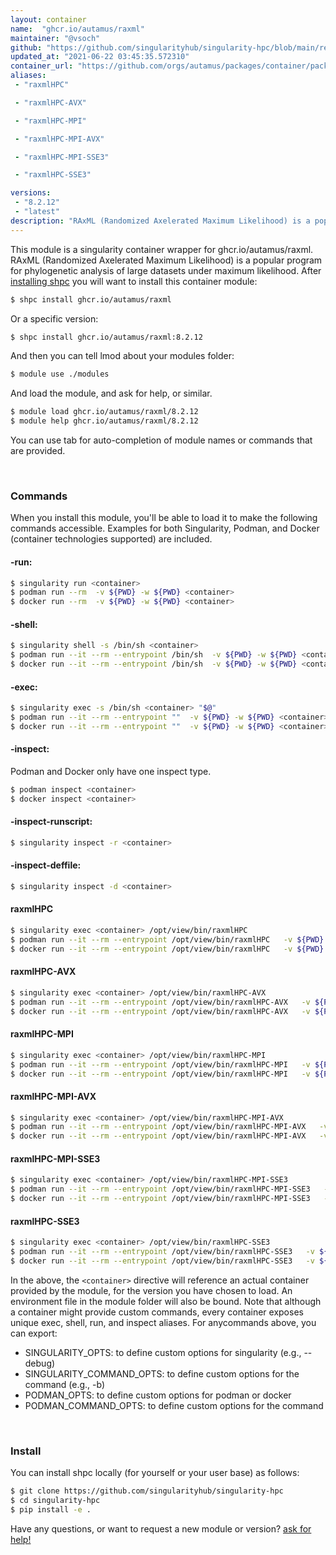 ```yaml
---
layout: container
name:  "ghcr.io/autamus/raxml"
maintainer: "@vsoch"
github: "https://github.com/singularityhub/singularity-hpc/blob/main/registry/ghcr.io/autamus/raxml/container.yaml"
updated_at: "2021-06-22 03:45:35.572310"
container_url: "https://github.com/orgs/autamus/packages/container/package/raxml"
aliases:
 - "raxmlHPC"

 - "raxmlHPC-AVX"

 - "raxmlHPC-MPI"

 - "raxmlHPC-MPI-AVX"

 - "raxmlHPC-MPI-SSE3"

 - "raxmlHPC-SSE3"

versions:
 - "8.2.12"
 - "latest"
description: "RAxML (Randomized Axelerated Maximum Likelihood) is a popular program for phylogenetic analysis of large datasets under maximum likelihood."
---
```


This module is a singularity container wrapper for ghcr.io/autamus/raxml.
RAxML (Randomized Axelerated Maximum Likelihood) is a popular program for phylogenetic analysis of large datasets under maximum likelihood.
After [installing shpc](#install) you will want to install this container module:

```bash
$ shpc install ghcr.io/autamus/raxml
```

Or a specific version:

```bash
$ shpc install ghcr.io/autamus/raxml:8.2.12
```

And then you can tell lmod about your modules folder:

```bash
$ module use ./modules
```

And load the module, and ask for help, or similar.

```bash
$ module load ghcr.io/autamus/raxml/8.2.12
$ module help ghcr.io/autamus/raxml/8.2.12
```

You can use tab for auto-completion of module names or commands that are provided.

<br>

### Commands

When you install this module, you'll be able to load it to make the following commands accessible.
Examples for both Singularity, Podman, and Docker (container technologies supported) are included.

#### -run:

```bash
$ singularity run <container>
$ podman run --rm  -v ${PWD} -w ${PWD} <container>
$ docker run --rm  -v ${PWD} -w ${PWD} <container>
```

#### -shell:

```bash
$ singularity shell -s /bin/sh <container>
$ podman run --it --rm --entrypoint /bin/sh  -v ${PWD} -w ${PWD} <container>
$ docker run --it --rm --entrypoint /bin/sh  -v ${PWD} -w ${PWD} <container>
```

#### -exec:

```bash
$ singularity exec -s /bin/sh <container> "$@"
$ podman run --it --rm --entrypoint ""  -v ${PWD} -w ${PWD} <container> "$@"
$ docker run --it --rm --entrypoint ""  -v ${PWD} -w ${PWD} <container> "$@"
```

#### -inspect:

Podman and Docker only have one inspect type.

```bash
$ podman inspect <container>
$ docker inspect <container>
```

#### -inspect-runscript:

```bash
$ singularity inspect -r <container>
```

#### -inspect-deffile:

```bash
$ singularity inspect -d <container>
```


#### raxmlHPC
       
```bash
$ singularity exec <container> /opt/view/bin/raxmlHPC
$ podman run --it --rm --entrypoint /opt/view/bin/raxmlHPC   -v ${PWD} -w ${PWD} <container> -c " $@"
$ docker run --it --rm --entrypoint /opt/view/bin/raxmlHPC   -v ${PWD} -w ${PWD} <container> -c " $@"
```


#### raxmlHPC-AVX
       
```bash
$ singularity exec <container> /opt/view/bin/raxmlHPC-AVX
$ podman run --it --rm --entrypoint /opt/view/bin/raxmlHPC-AVX   -v ${PWD} -w ${PWD} <container> -c " $@"
$ docker run --it --rm --entrypoint /opt/view/bin/raxmlHPC-AVX   -v ${PWD} -w ${PWD} <container> -c " $@"
```


#### raxmlHPC-MPI
       
```bash
$ singularity exec <container> /opt/view/bin/raxmlHPC-MPI
$ podman run --it --rm --entrypoint /opt/view/bin/raxmlHPC-MPI   -v ${PWD} -w ${PWD} <container> -c " $@"
$ docker run --it --rm --entrypoint /opt/view/bin/raxmlHPC-MPI   -v ${PWD} -w ${PWD} <container> -c " $@"
```


#### raxmlHPC-MPI-AVX
       
```bash
$ singularity exec <container> /opt/view/bin/raxmlHPC-MPI-AVX
$ podman run --it --rm --entrypoint /opt/view/bin/raxmlHPC-MPI-AVX   -v ${PWD} -w ${PWD} <container> -c " $@"
$ docker run --it --rm --entrypoint /opt/view/bin/raxmlHPC-MPI-AVX   -v ${PWD} -w ${PWD} <container> -c " $@"
```


#### raxmlHPC-MPI-SSE3
       
```bash
$ singularity exec <container> /opt/view/bin/raxmlHPC-MPI-SSE3
$ podman run --it --rm --entrypoint /opt/view/bin/raxmlHPC-MPI-SSE3   -v ${PWD} -w ${PWD} <container> -c " $@"
$ docker run --it --rm --entrypoint /opt/view/bin/raxmlHPC-MPI-SSE3   -v ${PWD} -w ${PWD} <container> -c " $@"
```


#### raxmlHPC-SSE3
       
```bash
$ singularity exec <container> /opt/view/bin/raxmlHPC-SSE3
$ podman run --it --rm --entrypoint /opt/view/bin/raxmlHPC-SSE3   -v ${PWD} -w ${PWD} <container> -c " $@"
$ docker run --it --rm --entrypoint /opt/view/bin/raxmlHPC-SSE3   -v ${PWD} -w ${PWD} <container> -c " $@"
```



In the above, the `<container>` directive will reference an actual container provided
by the module, for the version you have chosen to load. An environment file in the
module folder will also be bound. Note that although a container
might provide custom commands, every container exposes unique exec, shell, run, and
inspect aliases. For anycommands above, you can export:

 - SINGULARITY_OPTS: to define custom options for singularity (e.g., --debug)
 - SINGULARITY_COMMAND_OPTS: to define custom options for the command (e.g., -b)
 - PODMAN_OPTS: to define custom options for podman or docker
 - PODMAN_COMMAND_OPTS: to define custom options for the command

<br>
  
### Install

You can install shpc locally (for yourself or your user base) as follows:

```bash
$ git clone https://github.com/singularityhub/singularity-hpc
$ cd singularity-hpc
$ pip install -e .
```

Have any questions, or want to request a new module or version? [ask for help!](https://github.com/singularityhub/singularity-hpc/issues)